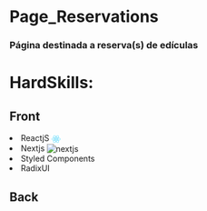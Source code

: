 # Page_Reservations

### Página destinada a reserva(s) de edículas

# HardSkills:
## Front
  <li>ReactjS  <img align="center" alt="React" height="15" width="16" src="https://raw.githubusercontent.com/devicons/devicon/master/icons/react/react-original.svg"></li> 
  <li> Nextjs <img align="center" alt="nextjs" height="15" width="16" src="https://skillicons.dev/icons?i=nextjs" /></li> 
  <li>Styled Components</li>
  <li>RadixUI</li>

## Back
